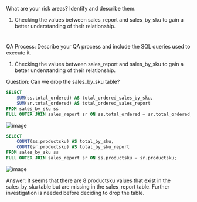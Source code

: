What are your risk areas? Identify and describe them.
1. Checking the values between sales_report and sales_by_sku to gain a better understanding of their relationship.

#
QA Process:
Describe your QA process and include the SQL queries used to execute it.

1. Checking the values between sales_report and sales_by_sku to gain a better understanding of their relationship.
 
Question: Can we drop the sales_by_sku table? 

````SQL
SELECT 
    SUM(ss.total_ordered) AS total_ordered_sales_by_sku,
    SUM(sr.total_ordered) AS total_ordered_sales_report
FROM sales_by_sku ss
FULL OUTER JOIN sales_report sr ON ss.total_ordered = sr.total_ordered;
````
![image](https://github.com/rlmrezende/SQL-Project/assets/128871261/5aff0ba2-60b7-410b-ab0b-ab5bb7eaf9ff)

````SQL
SELECT 
    COUNT(ss.productsku) AS total_by_sku,
    COUNT(sr.productsku) AS total_by_sku_report
FROM sales_by_sku ss
FULL OUTER JOIN sales_report sr ON ss.productsku = sr.productsku;
````
![image](https://github.com/rlmrezende/SQL-Project/assets/128871261/e2819612-f185-4044-9531-b1acff5ef0f3)

Answer: It seems that there are 8 productsku values that exist in the sales_by_sku table but are missing in the sales_report table. Further investigation is needed before deciding to drop the table.

